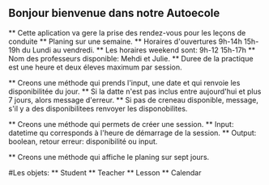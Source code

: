 ## Bonjour bienvenue dans notre Autoecole
** Cette aplication va gere la prise des rendez-vous pour les leçons de conduite
** Planing sur une semaine.
** Horaires d'ouvertures 9h-14h 15h-19h du Lundi au vendredi.
** Les horaires weekend sont: 9h-12 15h-17h 
** Nom des professeurs disponible: Mehdi et Julie.
** Duree de la practique est une heure et deux éleves maximum par session.

** Creons une méthode qui prends l'input, une date et qui renvoie les disponibilitée du jour.
** Si la datte n'est pas inclus entre aujourd'hui et plus 7 jours, alors message d'erreur.
** Si pas de creneau disponible, message, s'il y a des disponibilitees renvoyer les disponobilites.

** Creons une méthode qui permets de créer une session. 
** Input: datetime qu corresponds à l'heure de démarrage de la session.
** Output: boolean, retour erreur: disponibilité ou input. 

** Creons une méthode qui affiche le planing sur sept jours.   

#Les objets:
** Student
** Teacher
** Lesson
** Calendar
